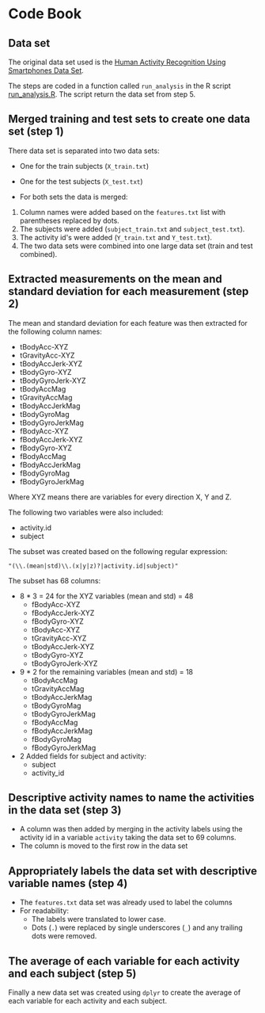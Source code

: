 # Code Book

## Data set
The original data set used is the [Human Activity Recognition Using Smartphones Data Set](http://archive.ics.uci.edu/ml/datasets/Human+Activity+Recognition+Using+Smartphones).

The steps are coded in a function called `run_analysis` in the R script [run_analysis.R]("run_analysis.R"). The script return the data set from step 5.

## Merged training and test sets to create one data set (step 1)

There data set is separated into two data sets:

- One for the train subjects (`X_train.txt`)
- One for the test subjects (`X_test.txt`)

- For both sets the data is merged:
1. Column names were added based on the `features.txt` list with parentheses replaced by dots.
2. The subjects were added (`subject_train.txt` and `subject_test.txt`).
3. The activity id's were added (`Y_train.txt` and `Y_test.txt`).
4. The two data sets were combined into one large data set (train and test combined).

## Extracted measurements on the mean and standard deviation for each measurement (step 2)

The mean and standard deviation for each feature was then extracted for the following column names:

- tBodyAcc-XYZ
- tGravityAcc-XYZ
- tBodyAccJerk-XYZ
- tBodyGyro-XYZ
- tBodyGyroJerk-XYZ
- tBodyAccMag
- tGravityAccMag
- tBodyAccJerkMag
- tBodyGyroMag
- tBodyGyroJerkMag
- fBodyAcc-XYZ
- fBodyAccJerk-XYZ
- fBodyGyro-XYZ
- fBodyAccMag
- fBodyAccJerkMag
- fBodyGyroMag
- fBodyGyroJerkMag

Where XYZ means there are variables for every direction X, Y and Z.

The following two variables were also included:

- activity.id
- subject

The subset was created based on the following regular expression:

```
"(\\.(mean|std)\\.(x|y|z)?|activity.id|subject)"
```

The subset has 68 columns:
- 8 * 3  = 24 for the XYZ variables (mean and std) = 48
  - fBodyAcc-XYZ
  - fBodyAccJerk-XYZ
  - fBodyGyro-XYZ
  - tBodyAcc-XYZ
  - tGravityAcc-XYZ
  - tBodyAccJerk-XYZ
  - tBodyGyro-XYZ
  - tBodyGyroJerk-XYZ
- 9 * 2 for the remaining variables (mean and std) = 18
  - tBodyAccMag
  - tGravityAccMag
  - tBodyAccJerkMag
  - tBodyGyroMag
  - tBodyGyroJerkMag
  - fBodyAccMag
  - fBodyAccJerkMag
  - fBodyGyroMag
  - fBodyGyroJerkMag
- 2 Added fields for subject and activity:
  - subject
  - activity_id

## Descriptive activity names to name the activities in the data set (step 3)

- A column was then added by merging in the activity labels using the activity id in a variable `activity` taking the data set to 69 columns.
- The column is moved to the first row in the data set

## Appropriately labels the data set with descriptive variable names (step 4)

- The `features.txt` data set was already used to label the columns
- For readability:
  - The labels were translated to lower case.
  - Dots (`.`) were replaced by single underscores (`_`) and any trailing dots were removed.

## The average of each variable for each activity and each subject (step 5)

Finally a new data set was created using `dplyr` to create the average of each variable for each activity and each subject.
